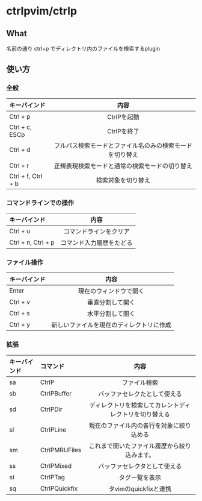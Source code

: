 # ctrlpvim/ctrlp

## What
名前の通り ctrl+p でディレクトリ内のファイルを検索するplugin

## 使い方

### 全般
|キーバインド|内容|
|:--|:--:|
|Ctrl + p|CtrlPを起動|
|Ctrl + c, ESCp|CtrlPを終了|
|Ctrl + d|フルパス検索モードとファイル名のみの検索モードを切り替え|
|Ctrl + r|正規表現検索モードと通常の検索モードの切り替え|
|Ctrl + f, Ctrl + b|検索対象を切り替え|

### コマンドラインでの操作 

|キーバインド|内容|
|:--|:--:|
|Ctrl + u|コマンドラインをクリア|
|Ctrl + n, Ctrl + p|コマンド入力履歴をたどる|

### ファイル操作

|キーバインド|内容|
|:--|:--:|
|Enter|現在のウィンドウで開く|
|Ctrl + v|垂直分割して開く|
|Ctrl + s|水平分割して開く|
|Ctrl + y|新しいファイルを現在のディレクトリに作成|


### 拡張

|キーバインド|コマンド|内容|
|:--|:--|:--:|
|sa|CtrlP|ファイル検索|
|sb|CtrlPBuffer|バッファセレクたとして使える|
|sd|CtrlPDir|ディレクトリを検索してカレントディレクトリを切り替える|
|sl|CtrlPLine|現在のファイル内の各行を対象に絞り込める|
|sm|CtrlPMRUFiles|これまで開いたファイル履歴から絞り込みます。|
|ss|CtrlPMixed|バッファセレクタとして使える|
|st|CtrlPTag|タグ一覧を表示|
|sq|CtrlPQuickfix|タvimのquickfixと連携|

